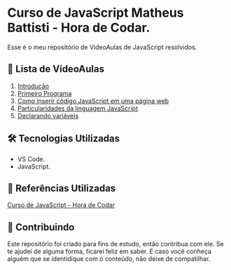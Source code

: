 # Curso de JavaScript Matheus Battisti - Hora de Codar.

Esse é o meu repositório de VideoAulas de JavaScript resolvidos.

## 📝 Lista de VideoAulas
1. [Introdução](https://)
2. [Primeiro Programa](https://)
3. [Como inserir código JavaScript em uma página web](https://)
4. [Particularidades da linguagem JavaScript](https://)
5. [Declarando variáveis](https://)


## 🛠 Tecnologias Utilizadas
- VS Code.
- JavaScript.


## 📑 Referências Utilizadas
[Curso de JavaScript - Hora de Codar](https://www.youtube.com/playlist?list=PLnDvRpP8BneysKU8KivhnrVaKpILD3gZ6)



## 🤝 Contribuindo
Este repositório foi criado para fins de estudo, então contribua com ele. Se te ajudei de alguma forma, ficarei feliz em
saber. E caso você conheça alguém que se identidique com o conteúdo, não deixe de compatilhar.

